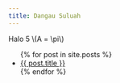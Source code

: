 ```yaml
---
title: Dangau Suluah
---
```

Halo 5
\\(A = \pi\\)
<ul>
  {% for post in site.posts %}
    <li>
      <a href="{{ post.url }}">{{ post.title }}</a>
    </li>
  {% endfor %}
</ul>

